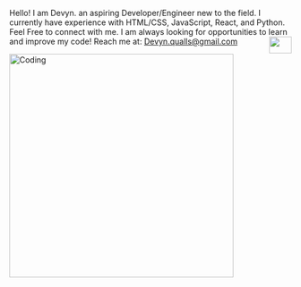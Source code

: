 Hello! I am Devyn. an aspiring Developer/Engineer new to the field.
I currently have experience with HTML/CSS, JavaScript, React, and Python.
Feel Free to connect with me. I am always looking for opportunities to learn and improve my code!
Reach me at: Devyn.qualls@gmail.com              <a href="https://www.linkedin/in/devyn-q" target="blank"><img align="right" src="https://cdn.jsdelivr.net/npm/simple-icons@3.0.1/icons/linkedin.svg" alt="" height="30" width="40" /></a>  


 <img align="center" alt="Coding" width="400" src="https://i.pinimg.com/originals/e4/26/70/e426702edf874b181aced1e2fa5c6cde.gif">
